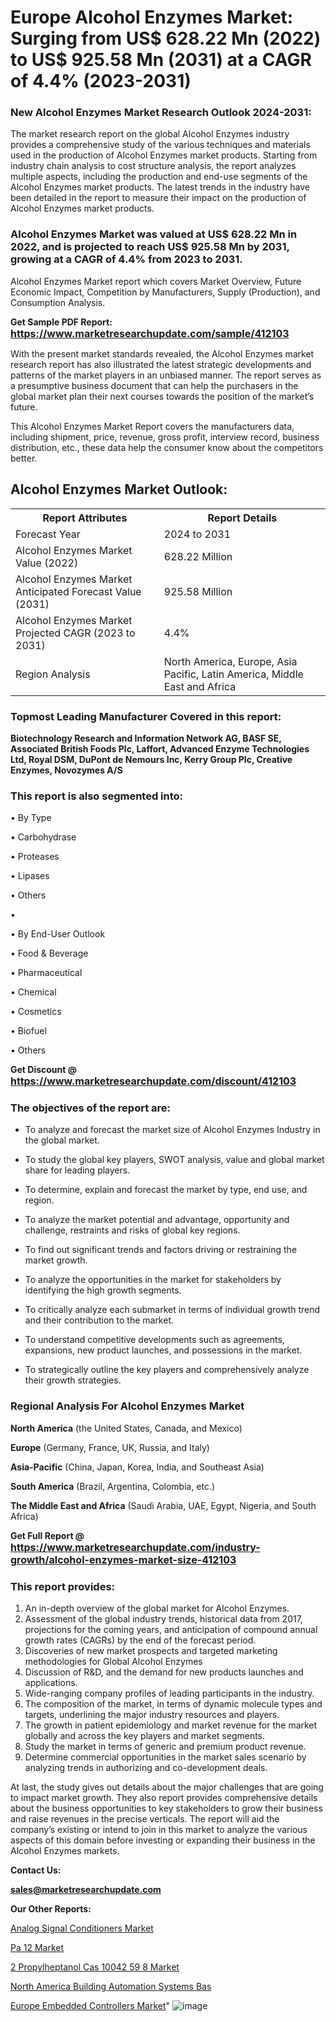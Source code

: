 # Europe Alcohol Enzymes Market: Surging from US$ 628.22 Mn (2022) to US$ 925.58 Mn (2031) at a CAGR of 4.4% (2023-2031)

<strong><h3>New Alcohol Enzymes Market Research Outlook 2024-2031:</h3></strong>

The market research report on the global Alcohol Enzymes industry provides a comprehensive study of the various techniques and materials used in the production of Alcohol Enzymes market products. Starting from industry chain analysis to cost structure analysis, the report analyzes multiple aspects, including the production and end-use segments of the Alcohol Enzymes market products. The latest trends in the industry have been detailed in the report to measure their impact on the production of Alcohol Enzymes market products.

<strong><h3>Alcohol Enzymes Market was valued at US$ 628.22 Mn in 2022, and is projected to reach US$ 925.58 Mn by 2031, growing at a CAGR of 4.4% from 2023 to 2031.</h3></strong>

Alcohol Enzymes Market report which covers Market Overview, Future Economic Impact, Competition by Manufacturers, Supply (Production), and Consumption Analysis.

<strong>Get Sample PDF Report: <a href=https://www.marketresearchupdate.com/sample/412103><font size=3 color=#0000ff>https://www.marketresearchupdate.com/sample/412103</font></a></strong>

With the present market standards revealed, the Alcohol Enzymes market research report has also illustrated the latest strategic developments and patterns of the market players in an unbiased manner. The report serves as a presumptive business document that can help the purchasers in the global market plan their next courses towards the position of the market’s future.

This Alcohol Enzymes Market Report covers the manufacturers data, including shipment, price, revenue, gross profit, interview record, business distribution, etc., these data help the consumer know about the competitors better.

<html>
<body>

<h2>Alcohol Enzymes Market Outlook:</h2>

<table>
  <tr>
    <th>Report Attributes</th>
    <th>Report Details</th>
  </tr>
  <tr>
    <td>Forecast Year</td>
    <td>2024 to 2031</td>
  </tr>
  <tr>
    <td>Alcohol Enzymes Market Value (2022)</td>
    <td>628.22 Million</td>
  </tr>
  <tr>
    <td>Alcohol Enzymes Market Anticipated Forecast Value (2031)</td>
    <td>925.58 Million</td>
  </tr>
  <tr>
    <td>Alcohol Enzymes Market Projected CAGR (2023 to 2031)</td>
    <td>4.4%</td>
  </tr>
  <tr>
    <td>Region Analysis</td>
    <td>North America, Europe, Asia Pacific, Latin America, Middle East and Africa</td>
  </tr>
</table>

</body>
</html>

<strong><h3>Topmost Leading Manufacturer Covered in this report:</h3></strong>

<strong>Biotechnology Research and Information Network AG, BASF SE, Associated British Foods Plc, Laffort, Advanced Enzyme Technologies Ltd, Royal DSM, DuPont de Nemours Inc, Kerry Group Plc, Creative Enzymes, Novozymes A/S</strong>

<strong><h3>This report is also segmented into:</h3></strong>

• By Type

• Carbohydrase

• Proteases

• Lipases

• Others

• 

• By End-User Outlook 

• Food & Beverage

• Pharmaceutical

• Chemical

• Cosmetics

• Biofuel

• Others

<strong>Get Discount @ <a href=https://www.marketresearchupdate.com/discount/412103><font size=3 color=#0000ff>https://www.marketresearchupdate.com/discount/412103</font></a></strong>

<strong><h3>The objectives of the report are:</h3></strong>

- To analyze and forecast the market size of Alcohol Enzymes Industry in the global market.

- To study the global key players, SWOT analysis, value and global market share for leading players.

- To determine, explain and forecast the market by type, end use, and region.

- To analyze the market potential and advantage, opportunity and challenge, restraints and risks of global key regions.

- To find out significant trends and factors driving or restraining the market growth.

- To analyze the opportunities in the market for stakeholders by identifying the high growth segments.

- To critically analyze each submarket in terms of individual growth trend and their contribution to the market.

- To understand competitive developments such as agreements, expansions, new product launches, and possessions in the market.

- To strategically outline the key players and comprehensively analyze their growth strategies.

<strong><h3>Regional Analysis For Alcohol Enzymes Market</h3></strong>

<strong>North America</strong> (the United States, Canada, and Mexico)

<strong>Europe</strong> (Germany, France, UK, Russia, and Italy)

<strong>Asia-Pacific</strong> (China, Japan, Korea, India, and Southeast Asia)

<strong>South America</strong> (Brazil, Argentina, Colombia, etc.)

<strong>The Middle East and Africa</strong> (Saudi Arabia, UAE, Egypt, Nigeria, and South Africa)

<strong>Get Full Report @ <a href=https://www.marketresearchupdate.com/industry-growth/alcohol-enzymes-market-size-412103><font size=3 color=#0000ff>https://www.marketresearchupdate.com/industry-growth/alcohol-enzymes-market-size-412103</font></a></strong>

<strong><h3>This report provides:</h3></strong>
<ol>
  <li>An in-depth overview of the global market for Alcohol Enzymes.</li>
  <li>Assessment of the global industry trends, historical data from 2017, projections for the coming years, and anticipation of compound annual growth rates (CAGRs) by the end of the forecast period.</li>
  <li>Discoveries of new market prospects and targeted marketing methodologies for Global Alcohol Enzymes</li>
  <li>Discussion of R&amp;D, and the demand for new products launches and applications.</li>
  <li>Wide-ranging company profiles of leading participants in the industry.</li>
  <li>The composition of the market, in terms of dynamic molecule types and targets, underlining the major industry resources and players.</li>
  <li>The growth in patient epidemiology and market revenue for the market globally and across the key players and market segments.</li>
  <li>Study the market in terms of generic and premium product revenue.</li>
  <li>Determine commercial opportunities in the market sales scenario by analyzing trends in authorizing and co-development deals.</li>
</ol>

At last, the study gives out details about the major challenges that are going to impact market growth. They also report provides comprehensive details about the business opportunities to key stakeholders to grow their business and raise revenues in the precise verticals. The report will aid the company’s existing or intend to join in this market to analyze the various aspects of this domain before investing or expanding their business in the Alcohol Enzymes markets.

<strong>Contact Us:</strong>

<strong>sales@marketresearchupdate.com</strong>

<strong>Our Other Reports:</strong>

<a href=https://www.linkedin.com/pulse/analog-signal-conditioners-market-2023-trends>Analog Signal Conditioners Market</a>

<a href=https://www.linkedin.com/pulse/pa-12-market-top-leading-vendors-ube-industries-limited>Pa 12 Market</a>

<a href=https://www.linkedin.com/pulse/2-propylheptanol-cas-10042-59-8-market-report-2023-top>2 Propylheptanol Cas 10042 59 8 Market</a>

<a href=https://www.linkedin.com/pulse/north-america-building-automation-systems-bas>North America Building Automation Systems Bas</a>

<a href=https://www.linkedin.com/pulse/europe-embedded-controllers-market-2023-challenges-business>Europe Embedded Controllers Market</a>"
![image](https://github.com/rutujamande/Market-Report-Analysis/assets/158454097/5b6a28fa-8348-43e8-aec2-5f9ba56efd52)
